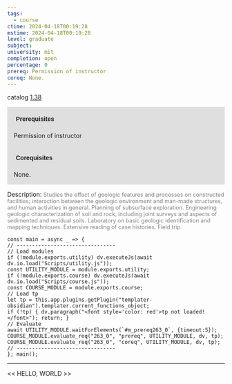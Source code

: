 ```yaml
---
tags:
  - course
ctime: 2024-04-18T00:19:28
mstime: 2024-04-18T00:19:28
level: graduate
subject: 
university: mit
completion: open
percentage: 0
prereq: Permission of instructor
coreq: None.
---
```


catalog [1.38](http://student.mit.edu/catalog/m1b.html#1.38)

<span style="display: block; padding: 15px; background-color: rgb(100, 100, 100, 0.2);"><font id="m_prereq263_0" style="display: block; font-family: Arial, sans-serif; font-weight: bold; padding: 5px">Prerequisites</font><br><span id="prereq263_0">Permission of instructor</span></span>
<span style="display: block; padding: 15px; background-color: rgb(100, 100, 100, 0.2);"><font id="m_coreq263_0" style="display: block; font-family: Arial, sans-serif; font-weight: bold; padding: 5px">Corequisites</font><br><span id="coreq263_0">None.</span></span>

<font style="">Description:</font>
<font style="color: grey; font-size: 0.8rem;">Studies the effect of geologic features and processes on constructed facilities; interaction between the geologic environment and man-made structures, and human activities in general. Planning of subsurface exploration. Engineering geologic characterization of soil and rock, including joint surveys and aspects of sedimented and residual soils. Laboratory on basic geologic identification and mapping techniques. Extensive reading of case histories. Field trip.</font>

```dataviewjs
const main = async _ => {
// --------------------------------
// Load modules
if (!module.exports.utility) dv.executeJs(await dv.io.load("Scripts/utility.js"));
const UTILITY_MODULE = module.exports.utility;
if (!module.exports.course) dv.executeJs(await dv.io.load("Scripts/course.js"));
const COURSE_MODULE = module.exports.course;
// Load tp
let tp = this.app.plugins.getPlugin("templater-obsidian").templater.current_functions_object;
if (!tp) { dv.paragraph("<font style='color: red'>tp not loaded!</font>"); return; }
// Evaluate
await UTILITY_MODULE.waitForElements(`#m_prereq263_0`, {timeout:5});
COURSE_MODULE.evaluate_req("263_0", "prereq", UTILITY_MODULE, dv, tp);
COURSE_MODULE.evaluate_req("263_0", "coreq", UTILITY_MODULE, dv, tp);
// --------------------------------
}; main();
```

---

<< HELLO, WORLD >>
